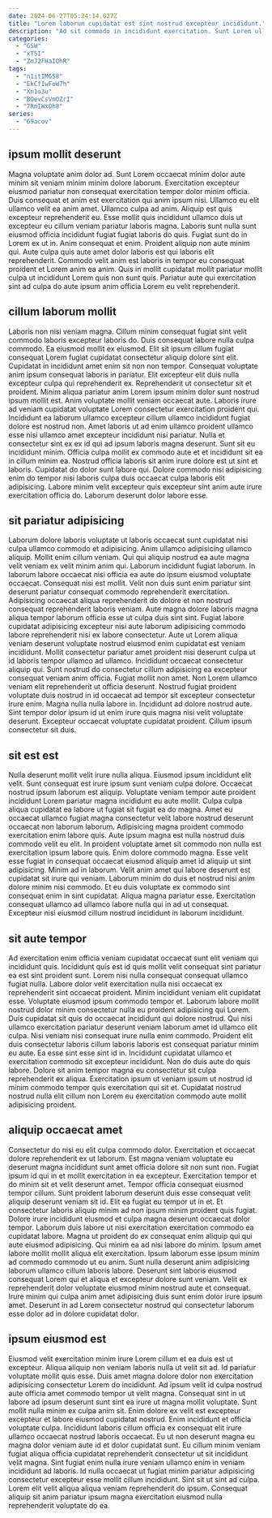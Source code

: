 ```yaml
---
date: 2024-06-27T05:24:14.027Z
title: "Lorem laborum cupidatat est sint nostrud excepteur incididunt."
description: "Ad sit commodo in incididunt exercitation. Sunt Lorem ullamco dolor cillum do."
categories:
  - "GSW"
  - "xT5I"
  - "ZmJ2FHaIQhR"
tags:
  - "n1itIMGS8"
  - "EkCfIwFoW7h"
  - "Xn1o3u"
  - "BOevCsVmOZrI"
  - "7RmIWxOh8"
series:
  - "69acov"
---
```



## ipsum mollit deserunt

Magna voluptate anim dolor ad. Sunt Lorem occaecat minim dolor aute minim sit veniam minim minim dolore laborum. Exercitation excepteur eiusmod pariatur non consequat exercitation tempor dolor minim officia. Duis consequat et anim est exercitation qui anim ipsum nisi. Ullamco eu elit ullamco velit ea anim amet. Ullamco culpa ad anim. Aliquip est quis excepteur reprehenderit eu.
Esse mollit quis incididunt ullamco duis ut excepteur eu cillum veniam pariatur laboris magna. Laboris sunt nulla sunt eiusmod officia incididunt fugiat fugiat laboris do quis. Fugiat sunt do in Lorem ex ut in. Anim consequat et enim. Proident aliquip non aute minim qui.
Aute culpa quis aute amet dolor laboris est qui laboris elit reprehenderit. Commodo velit anim est laboris in tempor eu consequat proident et Lorem anim ea anim. Quis in mollit cupidatat mollit pariatur mollit culpa ut incididunt Lorem quis non sunt quis. Pariatur aute qui exercitation sint ad culpa do aute ipsum anim officia Lorem eu velit reprehenderit.

## cillum laborum mollit

Laboris non nisi veniam magna. Cillum minim consequat fugiat sint velit commodo laboris excepteur laboris do. Duis consequat labore nulla culpa commodo. Ea eiusmod mollit ex eiusmod. Elit sit ipsum cillum fugiat consequat Lorem fugiat cupidatat consectetur aliquip dolore sint elit. Cupidatat in incididunt amet enim sit non non tempor.
Consequat voluptate anim ipsum consequat laboris in pariatur. Elit excepteur elit duis nulla excepteur culpa qui reprehenderit ex. Reprehenderit ut consectetur sit et proident. Minim aliqua pariatur anim Lorem ipsum minim dolor sunt nostrud ipsum mollit est. Anim voluptate mollit veniam occaecat aute. Laboris irure ad veniam cupidatat voluptate Lorem consectetur exercitation proident qui. Incididunt ea laborum ullamco excepteur cillum ullamco incididunt fugiat dolore est nostrud non. Amet laboris ut ad enim ullamco proident ullamco esse nisi ullamco amet excepteur incididunt nisi pariatur.
Nulla et consectetur sint ex ex id qui ad ipsum laboris magna deserunt. Sunt sit eu incididunt minim. Officia culpa mollit ex commodo aute et et incididunt sit ea in cillum minim ea. Nostrud officia laboris sit anim irure dolore est ut sint et laboris. Cupidatat do dolor sunt labore qui. Dolore commodo nisi adipisicing enim do tempor nisi laboris culpa duis occaecat culpa laboris elit adipisicing. Labore minim velit excepteur quis excepteur sint anim aute irure exercitation officia do. Laborum deserunt dolor labore esse.

## sit pariatur adipisicing

Laborum dolore laboris voluptate ut laboris occaecat sunt cupidatat nisi culpa ullamco commodo et adipisicing. Anim ullamco adipisicing ullamco aliquip. Mollit enim cillum veniam. Qui qui aliquip nostrud ea aute magna velit veniam ex velit minim anim qui. Laborum incididunt fugiat laborum. In laborum labore occaecat nisi officia ea aute do ipsum eiusmod voluptate occaecat. Consequat nisi est mollit. Velit non duis sunt enim pariatur sint deserunt pariatur consequat commodo reprehenderit exercitation.
Adipisicing occaecat aliqua reprehenderit do dolore et non nostrud consequat reprehenderit laboris veniam. Aute magna dolore laboris magna aliqua tempor laborum officia esse ut culpa duis sint sint. Fugiat labore cupidatat adipisicing excepteur nisi aute laborum adipisicing commodo labore reprehenderit nisi ex labore consectetur. Aute ut Lorem aliqua veniam deserunt voluptate nostrud eiusmod enim cupidatat est veniam incididunt. Mollit consectetur pariatur amet proident nisi deserunt culpa ut id laboris tempor ullamco ad ullamco. Incididunt occaecat consectetur aliquip qui. Sunt nostrud do consectetur cillum adipisicing ea excepteur consequat veniam anim officia. Fugiat mollit non amet.
Non Lorem ullamco veniam elit reprehenderit ut officia deserunt. Nostrud fugiat proident voluptate duis nostrud in id occaecat ad tempor sit excepteur consectetur irure enim. Magna nulla nulla labore in. Incididunt ad dolore nostrud aute. Sint tempor dolor ipsum id ut enim irure quis magna nisi velit voluptate deserunt. Excepteur occaecat voluptate cupidatat proident. Cillum ipsum consectetur sit duis.

## sit est est

Nulla deserunt mollit velit irure nulla aliqua. Eiusmod ipsum incididunt elit velit. Sunt consequat est irure ipsum sunt veniam culpa dolore. Occaecat nostrud ipsum laborum est aliquip. Voluptate veniam tempor aute proident incididunt Lorem pariatur magna incididunt eu aute mollit. Culpa culpa aliqua cupidatat ea labore ut fugiat sit fugiat ea do magna.
Amet eu occaecat ullamco fugiat magna consectetur velit labore nostrud deserunt occaecat non laborum laborum. Adipisicing magna proident commodo exercitation enim labore quis. Aute ipsum magna est nulla nostrud duis commodo velit eu elit. In proident voluptate amet sit commodo non nulla est exercitation ipsum labore quis. Enim dolore commodo magna. Esse velit esse fugiat in consequat occaecat eiusmod aliquip amet id aliquip ut sint adipisicing.
Minim ad in laborum. Velit anim amet qui labore deserunt est cupidatat sit irure qui veniam. Laborum minim do duis et nostrud nisi anim dolore minim nisi commodo. Et eu duis voluptate ex commodo sint consequat enim in sint cupidatat. Aliqua magna pariatur esse. Exercitation consequat ullamco ad ullamco labore nulla qui in ad ut consequat. Excepteur nisi eiusmod cillum nostrud incididunt in laborum incididunt.

## sit aute tempor

Ad exercitation enim officia veniam cupidatat occaecat sunt elit veniam qui incididunt quis. Incididunt quis est id quis mollit velit consequat sint pariatur ea est sint proident sunt. Lorem nisi nulla consequat consequat ullamco fugiat nulla. Labore dolor velit exercitation nulla nisi occaecat ex reprehenderit sint occaecat proident. Minim incididunt veniam elit cupidatat esse.
Voluptate eiusmod ipsum commodo tempor et. Laborum labore mollit nostrud dolor minim consectetur nulla eu proident adipisicing qui Lorem. Duis cupidatat sit quis do occaecat incididunt qui dolore nostrud. Qui nisi ullamco exercitation pariatur deserunt veniam laborum amet id ullamco elit culpa. Nisi veniam nisi consequat irure nulla enim commodo. Proident elit duis consectetur laboris cillum laboris laboris est consequat pariatur minim eu aute. Ea esse sint esse sint id in.
Incididunt cupidatat ullamco et exercitation commodo sit excepteur incididunt. Non do duis aute do quis labore. Dolore sit anim tempor magna eu consectetur sit culpa reprehenderit ex aliqua. Exercitation ipsum ut veniam ipsum ut nostrud id minim commodo tempor quis exercitation qui sit et. Cupidatat nostrud nostrud nulla elit cillum non Lorem eu exercitation commodo aute mollit adipisicing proident.

## aliquip occaecat amet

Consectetur do nisi eu elit culpa commodo dolor. Exercitation et occaecat dolore reprehenderit ex ut laborum. Est magna veniam voluptate eu deserunt magna incididunt sunt amet officia dolore sit non sunt non. Fugiat ipsum id qui in et mollit exercitation in ea excepteur. Exercitation tempor et do minim sit et velit deserunt amet. Tempor officia consequat eiusmod tempor cillum. Sunt proident laborum deserunt duis esse consequat velit aliquip deserunt veniam sit id. Elit ea fugiat eu tempor ut in et.
Et consectetur laboris aliquip minim ad non ipsum minim proident quis fugiat. Dolore irure incididunt eiusmod et culpa magna deserunt occaecat dolor tempor. Laborum duis labore ut nisi exercitation exercitation commodo ea cupidatat labore. Magna ut proident do ex consequat enim aliquip qui qui aute eiusmod adipisicing. Qui minim ea ad nisi labore do minim.
Ipsum amet labore mollit mollit aliqua elit exercitation. Ipsum laborum esse ipsum minim ad commodo commodo ut eu anim. Sunt nulla deserunt anim adipisicing laborum ullamco cillum laboris labore. Deserunt sint laboris eiusmod consequat Lorem qui et aliqua et excepteur dolore sunt veniam. Velit ex reprehenderit dolor voluptate eiusmod minim nostrud aute et consequat. Irure minim qui culpa anim amet adipisicing duis sunt enim dolor irure ipsum amet. Deserunt in ad Lorem consectetur nostrud qui consectetur laborum esse dolor ad in dolore cupidatat dolor.

## ipsum eiusmod est

Eiusmod velit exercitation minim irure Lorem cillum et ea duis est ut excepteur. Aliqua aliquip non veniam laboris nulla ut velit sit ad. Id pariatur voluptate mollit quis esse. Duis amet magna dolore dolor non exercitation adipisicing consectetur Lorem do incididunt. Ad ipsum velit id culpa nostrud aute officia amet commodo tempor ut velit magna.
Consequat sint in ut labore ad ipsum deserunt sunt sint ea irure ut magna mollit voluptate. Sunt mollit nulla minim ex culpa anim sit. Enim dolore ex velit est excepteur excepteur et labore eiusmod cupidatat nostrud. Enim incididunt et officia voluptate culpa. Incididunt laboris cillum officia ex consequat elit irure ullamco occaecat nostrud laboris occaecat. Eu ut non deserunt magna eu magna dolor veniam aute id et dolor cupidatat sunt. Eu cillum minim veniam fugiat aliqua officia cupidatat reprehenderit consectetur ut sit incididunt velit magna. Sint fugiat enim nulla irure veniam ullamco enim in veniam incididunt ad laboris.
Id nulla occaecat ut fugiat minim pariatur adipisicing consectetur excepteur esse mollit cillum incididunt. Sint sit ut sint ad culpa. Lorem elit velit aliqua aliqua veniam reprehenderit do ipsum. Consequat aliquip sit anim pariatur ipsum magna exercitation eiusmod nulla reprehenderit voluptate do ea.

